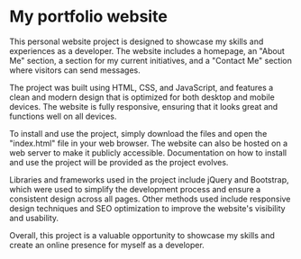 # My portfolio website
This personal website project is designed to showcase my skills and experiences as a developer. The website includes a homepage, an "About Me" section, a section for my current initiatives, and a "Contact Me" section where visitors can send messages.

The project was built using HTML, CSS, and JavaScript, and features a clean and modern design that is optimized for both desktop and mobile devices. The website is fully responsive, ensuring that it looks great and functions well on all devices.

To install and use the project, simply download the files and open the "index.html" file in your web browser. The website can also be hosted on a web server to make it publicly accessible. Documentation on how to install and use the project will be provided as the project evolves.

Libraries and frameworks used in the project include jQuery and Bootstrap, which were used to simplify the development process and ensure a consistent design across all pages. Other methods used include responsive design techniques and SEO optimization to improve the website's visibility and usability.

Overall, this project is a valuable opportunity to showcase my skills and create an online presence for myself as a developer.
